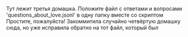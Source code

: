 Тут лежит третья домашка. Положите файл с ответами и вопросами 'questions_about_love.jsonl' в одну папку вместе со скриптом
</br>
Простите, пожалуйста! Закоммитила случайно четвёртую домашку сюда, но уже исправила обратно на тот файл, который был
